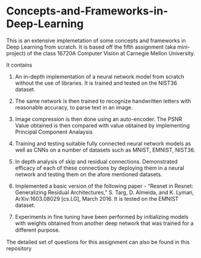 # Concepts-and-Frameworks-in-Deep-Learning

This is an extensive implemetation of some concepts and frameworks in Deep Learning from scratch. It is based off the fifth assignment (aka mini-project) of the class 16720A Computer Vision at Carnegie Mellon University. 

It contains 

1. An in-depth implementation of a neural network model from scratch without the use of libraries. It is trained and tested on the NIST36 dataset.

2. The same network is then trained to recognize handwritten letters with reasonable accuracy, to parse text in an image. 

3. Image compression is then done using an auto-encoder. The PSNR Value obtained is then compared with value obtained by implementing Principal Component Analaysis

4. Training and testing suitable fully connected neural network models as well as CNNs on a number of datasets such as MNIST, EMNIST, NIST36.

5. In depth analysis of skip and residual connections. Demonstrated efficacy of each of these connections by deploying them in a neural network and testing them on the afore mentioned datasets.

6. Implemented a basic version of the following paper - “Resnet in Resnet: Generalizing Residual Architectures,”
S. Targ, D. Almeida, and K. Lyman,  ArXiv:1603.08029 [cs.LG], March 2016. It is tested on the EMNIST dataset.

7. Experiments in fine tuning have been performed by initializing models with weights obtained from another deep network that was trained for a diﬀerent purpose. 

The detailed set of questions for this assignment can also be found in this repository







